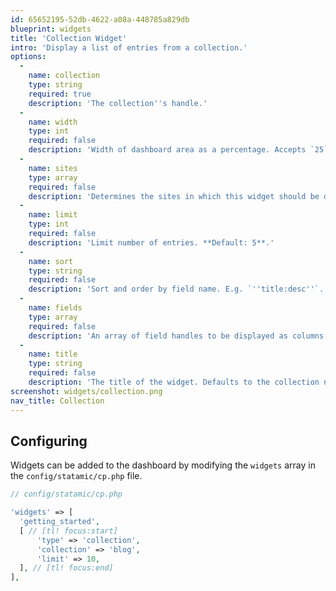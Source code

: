 ```yaml
---
id: 65652195-52db-4622-a08a-448785a829db
blueprint: widgets
title: 'Collection Widget'
intro: 'Display a list of entries from a collection.'
options:
  -
    name: collection
    type: string
    required: true
    description: 'The collection''s handle.'
  -
    name: width
    type: int
    required: false
    description: 'Width of dashboard area as a percentage. Accepts `25`, `33`, `50`, `66`, `75` and `100`.'
  -
    name: sites
    type: array
    required: false
    description: 'Determines the sites in which this widget should be displayed.'
  -
    name: limit
    type: int
    required: false
    description: 'Limit number of entries. **Default: 5**.'
  -
    name: sort
    type: string
    required: false
    description: 'Sort and order by field name. E.g. `''title:desc''`. Defaults to the collection''s settings.'
  -
    name: fields
    type: array
    required: false
    description: 'An array of field handles to be displayed as columns in the widget.'
  -
    name: title
    type: string
    required: false
    description: 'The title of the widget. Defaults to the collection name.'
screenshot: widgets/collection.png
nav_title: Collection
---
```

## Configuring

Widgets can be added to the dashboard by modifying the `widgets` array in the `config/statamic/cp.php` file.

``` php
// config/statamic/cp.php

'widgets' => [
  'getting_started',
  [ // [tl! focus:start]
      'type' => 'collection',
      'collection' => 'blog',
      'limit' => 10,
  ], // [tl! focus:end]
],

